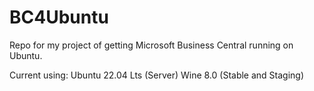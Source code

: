 # BC4Ubuntu

Repo for my project of getting Microsoft Business Central running on Ubuntu.

Current using:
Ubuntu 22.04 Lts (Server)
Wine 8.0 (Stable and Staging)
